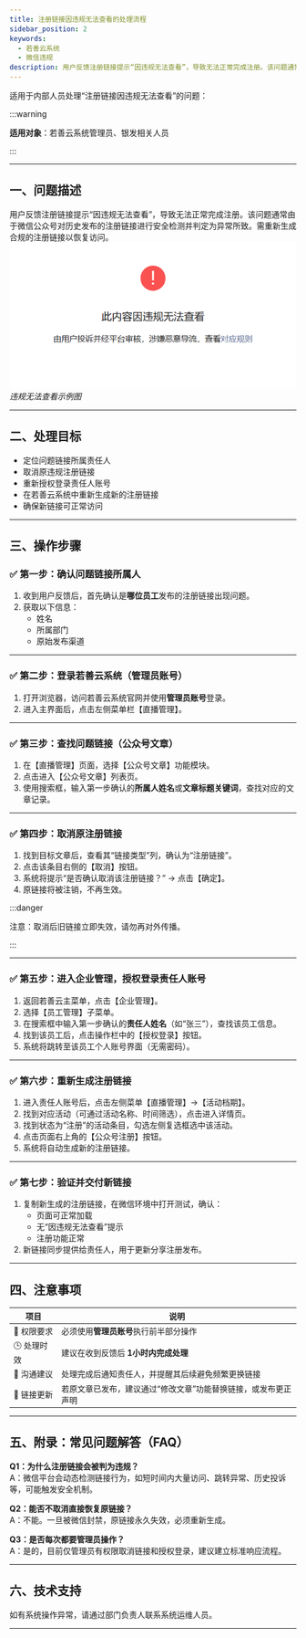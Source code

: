 ```yaml
---
title: 注册链接因违规无法查看的处理流程
sidebar_position: 2
keywords:
  - 若善云系统
  - 微信违规
description: 用户反馈注册链接提示“因违规无法查看”，导致无法正常完成注册。该问题通常由于微信公众号对历史发布的注册链接进行安全检测并判定为异常所致。需重新生成合规的注册链接以恢复访问。
---
```



适用于内部人员处理“注册链接因违规无法查看”的问题：


:::warning

**适用对象**：若善云系统管理员、银发相关人员  

:::

---

## 一、问题描述

用户反馈注册链接提示“因违规无法查看”，导致无法正常完成注册。该问题通常由于微信公众号对历史发布的注册链接进行安全检测并判定为异常所致。需重新生成合规的注册链接以恢复访问。
![违规无法查看示例图](img/wg-1.png)
*违规无法查看示例图*


---

## 二、处理目标

- 定位问题链接所属责任人  
- 取消原违规注册链接  
- 重新授权登录责任人账号  
- 在若善云系统中重新生成新的注册链接  
- 确保新链接可正常访问

---

## 三、操作步骤

### ✅ 第一步：确认问题链接所属人

1. 收到用户反馈后，首先确认是**哪位员工**发布的注册链接出现问题。
2. 获取以下信息：
   - 姓名
   - 所属部门
   - 原始发布渠道


---

### ✅ 第二步：登录若善云系统（管理员账号）

1. 打开浏览器，访问若善云系统官网并使用**管理员账号**登录。
2. 进入主界面后，点击左侧菜单栏【直播管理】。

---

### ✅ 第三步：查找问题链接（公众号文章）

1. 在【直播管理】页面，选择【公众号文章】功能模块。
2. 点击进入【公众号文章】列表页。
3. 使用搜索框，输入第一步确认的**所属人姓名**或**文章标题关键词**，查找对应的文章记录。

---

### ✅ 第四步：取消原注册链接

1. 找到目标文章后，查看其“链接类型”列，确认为“注册链接”。
2. 点击该条目右侧的【取消】按钮。
3. 系统将提示“是否确认取消该注册链接？” → 点击【确定】。
4. 原链接将被注销，不再生效。

:::danger

注意：取消后旧链接立即失效，请勿再对外传播。

:::

---

### ✅ 第五步：进入企业管理，授权登录责任人账号

1. 返回若善云主菜单，点击【企业管理】。
2. 选择【员工管理】子菜单。
3. 在搜索框中输入第一步确认的**责任人姓名**（如“张三”），查找该员工信息。
4. 找到该员工后，点击操作栏中的【授权登录】按钮。
5. 系统将跳转至该员工个人账号界面（无需密码）。

---

### ✅ 第六步：重新生成注册链接

1. 进入责任人账号后，点击左侧菜单【直播管理】→【活动档期】。
2. 找到对应活动（可通过活动名称、时间筛选），点击进入详情页。
3. 找到状态为“注册”的活动条目，勾选左侧复选框选中该活动。
4. 点击页面右上角的【公众号注册】按钮。
5. 系统将自动生成新的注册链接。

---

### ✅ 第七步：验证并交付新链接

1. 复制新生成的注册链接，在微信环境中打开测试，确认：
   - 页面可正常加载
   - 无“因违规无法查看”提示
   - 注册功能正常
2. 新链接同步提供给责任人，用于更新分享注册发布。

---

## 四、注意事项

| 项目 | 说明 |
|------|------|
| 🔐 权限要求 | 必须使用**管理员账号**执行前半部分操作 |
| 🕒 处理时效 | 建议在收到反馈后 **1小时内完成处理** |
| 📢 沟通建议 | 处理完成后通知责任人，并提醒其后续避免频繁更换链接 |
| 🔄 链接更新 | 若原文章已发布，建议通过“修改文章”功能替换链接，或发布更正声明 |

---

## 五、附录：常见问题解答（FAQ）

**Q1：为什么注册链接会被判为违规？**  
A：微信平台会动态检测链接行为，如短时间内大量访问、跳转异常、历史投诉等，可能触发安全机制。

**Q2：能否不取消直接恢复原链接？**  
A：不能。一旦被微信封禁，原链接永久失效，必须重新生成。

**Q3：是否每次都要管理员操作？**  
A：是的，目前仅管理员有权限取消链接和授权登录，建议建立标准响应流程。

---

## 六、技术支持

如有系统操作异常，请通过部门负责人联系系统运维人员。

---
